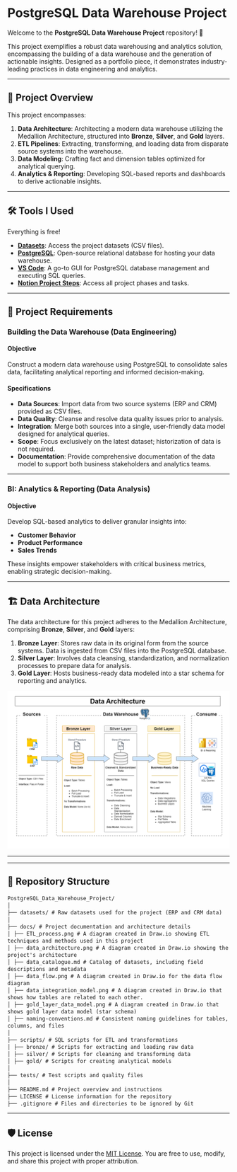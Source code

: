 # PostgreSQL Data Warehouse Project

Welcome to the **PostgreSQL Data Warehouse Project** repository! 🚀  

This project exemplifies a robust data warehousing and analytics solution, encompassing the building of a data warehouse and the generation of actionable insights. Designed as a portfolio piece, it demonstrates industry-leading practices in data engineering and analytics.

---

## 📖 Project Overview

This project encompasses:

1. **Data Architecture**: Architecting a modern data warehouse utilizing the Medallion Architecture, structured into **Bronze**, **Silver**, and **Gold** layers.
2. **ETL Pipelines**: Extracting, transforming, and loading data from disparate source systems into the warehouse.
3. **Data Modeling**: Crafting fact and dimension tables optimized for analytical querying.
4. **Analytics & Reporting**: Developing SQL-based reports and dashboards to derive actionable insights.
---

## 🛠️ Tools I Used

Everything is free!
- **[Datasets](datasets/)**: Access the project datasets (CSV files).
- **[PostgreSQL](https://www.postgresql.org/download/)**: Open-source relational database for hosting your data warehouse.
- **[VS Code](https://code.visualstudio.com/download)**: A go-to GUI for PostgreSQL database management and executing SQL queries.
- **[Notion Project Steps](https://shorturl.at/TIc1c)**: Access all project phases and tasks.

---

## 🚀 Project Requirements

### Building the Data Warehouse (Data Engineering)

#### Objective
Construct a modern data warehouse using PostgreSQL to consolidate sales data, facilitating analytical reporting and informed decision-making.

#### Specifications
- **Data Sources**: Import data from two source systems (ERP and CRM) provided as CSV files.
- **Data Quality**: Cleanse and resolve data quality issues prior to analysis.
- **Integration**: Merge both sources into a single, user-friendly data model designed for analytical queries.
- **Scope**: Focus exclusively on the latest dataset; historization of data is not required.
- **Documentation**: Provide comprehensive documentation of the data model to support both business stakeholders and analytics teams.

---

### BI: Analytics & Reporting (Data Analysis)

#### Objective
Develop SQL-based analytics to deliver granular insights into:
- **Customer Behavior**
- **Product Performance**
- **Sales Trends**

These insights empower stakeholders with critical business metrics, enabling strategic decision-making. 

---

## 🏗️ Data Architecture

The data architecture for this project adheres to the Medallion Architecture, comprising **Bronze**, **Silver**, and **Gold** layers:
1. **Bronze Layer**: Stores raw data in its original form from the source systems. Data is ingested from CSV files into the PostgreSQL database.
2. **Silver Layer**: Involves data cleansing, standardization, and normalization processes to prepare data for analysis.
3. **Gold Layer**: Hosts business-ready data modeled into a star schema for reporting and analytics.

![Data Architecture](docs/data_architecture.png)

---

---

## 📂 Repository Structure
```
PostgreSQL_Data_Warehouse_Project/
│
├── datasets/ # Raw datasets used for the project (ERP and CRM data)
│
├── docs/ # Project documentation and architecture details
│ ├── ETL_process.png # A diagram created in Draw.io showing ETL techniques and methods used in this project
│ ├── data_architecture.png # A diagram created in Draw.io showing the project's architecture
│ ├── data_catalogue.md # Catalog of datasets, including field descriptions and metadata
│ ├── data_flow.png # A diagram created in Draw.io for the data flow diagram
│ ├── data_integration_model.png # A diagram created in Draw.io that shows how tables are related to each other.
│ ├── gold_layer_data_model.png # A diagram created in Draw.io that shows gold layer data model (star schema)
│ ├── naming-conventions.md # Consistent naming guidelines for tables, columns, and files
│
├── scripts/ # SQL scripts for ETL and transformations
│ ├── bronze/ # Scripts for extracting and loading raw data
│ ├── silver/ # Scripts for cleaning and transforming data
│ ├── gold/ # Scripts for creating analytical models
│
├── tests/ # Test scripts and quality files
│
├── README.md # Project overview and instructions
├── LICENSE # License information for the repository
├── .gitignore # Files and directories to be ignored by Git
```
---


## 🛡️ License

This project is licensed under the [MIT License](LICENSE). You are free to use, modify, and share this project with proper attribution.
